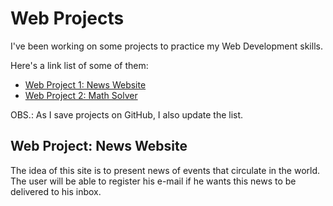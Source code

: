 # Web Projects
I've been working on some projects to practice my Web Development skills.

Here's a link list of some of them:

- [Web Project 1: News Website](https://github.com/HarllonCS/newswebsite)
- [Web Project 2: Math Solver](https://github.com/HarllonCS/mathsolver)

OBS.: As I save projects on GitHub, I also update the list.

## Web Project: News Website
The idea of this site is to present news of events that circulate in the world. The user will be able to register his e-mail if he wants this news to be delivered to his inbox.